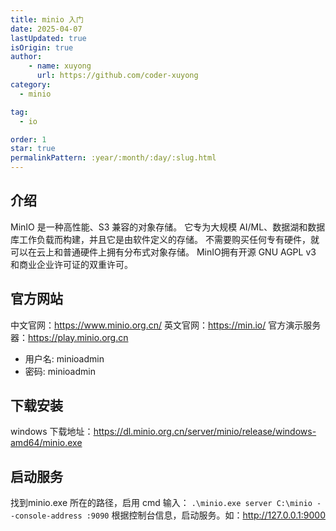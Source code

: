 ```yaml
---
title: minio 入门
date: 2025-04-07
lastUpdated: true
isOrigin: true
author: 
    - name: xuyong
      url: https://github.com/coder-xuyong
category:
  - minio

tag:
  - io

order: 1
star: true
permalinkPattern: :year/:month/:day/:slug.html
---
```


## 介绍
MinIO 是一种高性能、S3 兼容的对象存储。
它专为大规模 AI/ML、数据湖和数据库工作负载而构建，并且它是由软件定义的存储。
不需要购买任何专有硬件，就可以在云上和普通硬件上拥有分布式对象存储。
MinIO拥有开源 GNU AGPL v3 和商业企业许可证的双重许可。

## 官方网站
中文官网：https://www.minio.org.cn/
英文官网：https://min.io/
官方演示服务器：https://play.minio.org.cn

- 用户名: minioadmin
- 密码: minioadmin

## 下载安装
windows 下载地址：https://dl.minio.org.cn/server/minio/release/windows-amd64/minio.exe

## 启动服务
找到minio.exe 所在的路径，启用 cmd 输入： `.\minio.exe server C:\minio --console-address :9090`
根据控制台信息，启动服务。如：http://127.0.0.1:9000




